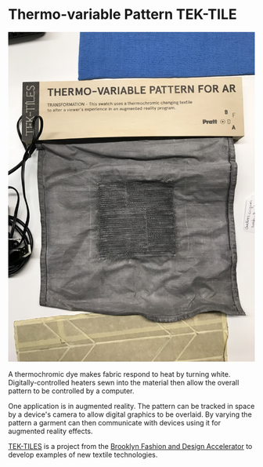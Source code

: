 # Thermo-variable Pattern TEK-TILE

![](docs/thermo-variable-pattern-tek-tile.jpg)

A thermochromic dye makes fabric respond to heat by turning white.
Digitally-controlled heaters sewn into the material then allow the overall
pattern to be controlled by a computer.

One application is in augmented reality. The pattern can be tracked in space by
a device's camera to allow digital graphics to be overlaid. By varying the
pattern a garment can then communicate with devices using it for augmented
reality effects.

[TEK-TILES](https://bkaccelerator.com/research-all/t-lab/tek-tiles/) is a
project from the
[Brooklyn Fashion and Design Accelerator](https://bkaccelerator.com/) to develop
examples of new textile technologies.

